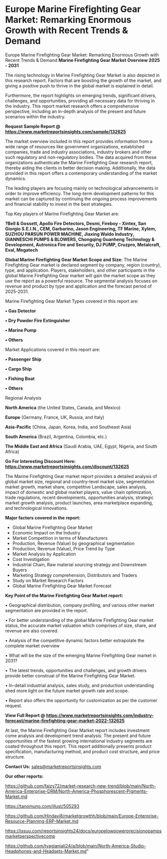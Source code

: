 # Europe Marine Firefighting Gear Market: Remarking Enormous Growth with Recent Trends & Demand
Europe Marine Firefighting Gear Market: Remarking Enormous Growth with Recent Trends & Demand
<Strong> Marine Firefighting Gear Market Overview 2025 - 2031</strong>

The rising technology in Marine Firefighting Gear Market is also depicted in this research report. Factors that are boosting the growth of the market, and giving a positive push to thrive in the global market is explained in detail.

Furthermore, the report highlights on emerging trends, significant drivers, challenges, and opportunities, providing all necessary data for thriving in the industry. This report market research offers a comprehensive perspective, including an in-depth analysis of the present and future scenarios within the industry.

<strong>Request Sample Report @ <a href=https://www.marketreportsinsights.com/sample/132625>https://www.marketreportsinsights.com/sample/132625</a></strong>

The market overview included in this report provides information from a wide range of resources like government organizations, established companies, trade and industry associations, industry brokers and other such regulatory and non-regulatory bodies. The data acquired from these organizations authenticate the Marine Firefighting Gear research report, thereby aiding the clients in better decision making. Additionally, the data provided in this report offers a contemporary understanding of the market dynamics.

The leading players are focusing mainly on technological advancements in order to improve efficiency. The long-term development patterns for this market can be captured by continuing the ongoing process improvements and financial stability to invest in the best strategies.

Top Key players of Marine Firefighting Gear Market are:

<strong>?Bell & Gossett, Apollo Fire Detectors, Desmi, Fireboy - Xintex, San Giorgio S.E.I.N., CEM, Garbarino, Jason Engineering, TF Marine, Xylem, SUZHOU PARSUN POWER MACHINE, Jiaxing Waldo Industry, GIANNESCHI PUMPS & BLOWERS, Chongqing Guanheng Technology & Development, Autronica Fire and Security, DJ PUMP, Cruzpro, Metalcraft, Eval, Megatech</strong>

<strong><b>Global Marine Firefighting Gear Market Scope and Size:</b></strong>
The Marine Firefighting Gear market is declared segment by company, region (country), type, and application. Players, stakeholders, and other participants in the global Marine Firefighting Gear market will gain the market scope as they use the report as a powerful resource. The segmental analysis focuses on revenue and product by type and application and the forecast period of 2025-2031.

Marine Firefighting Gear Market Types covered in this report are:

<strong>• Gas Detector

• Dry Powder Fire Extinguisher

• Marine Pump

• Others</strong>

Market Applications covered in this report are:

<strong>• Passenger Ship

• Cargo Ship

• Fishing Boat

• Others</strong> 

Regional Analysis

<strong>North America</strong> (the United States, Canada, and Mexico)

<strong>Europe</strong> (Germany, France, UK, Russia, and Italy)

<strong>Asia-Pacific</strong> (China, Japan, Korea, India, and Southeast Asia)

<strong>South America</strong> (Brazil, Argentina, Colombia, etc.)

<strong>The Middle East and Africa</strong> (Saudi Arabia, UAE, Egypt, Nigeria, and South Africa)

<strong>Go For Interesting Discount Here: <a href=https://www.marketreportsinsights.com/discount/132625>https://www.marketreportsinsights.com/discount/132625</a></strong>

The Marine Firefighting Gear market report provides a detailed analysis of global market size, regional and country-level market size, segmentation market growth, market share, competitive Landscape, sales analysis, impact of domestic and global market players, value chain optimization, trade regulations, recent developments, opportunities analysis, strategic market growth analysis, product launches, area marketplace expanding, and technological innovations.

<strong><b>Major factors covered in the report:</b></strong>
<ul>
  <li>Global Marine Firefighting Gear Market </li>
  <li>Economic Impact on the Industry</li>
  <li>Market Competition in terms of Manufacturers</li>
  <li>Production, Revenue (Value) by geographical segmentation</li>
  <li>Production, Revenue (Value), Price Trend by Type</li>
  <li>Market Analysis by Application</li>
  <li>Cost Investigation</li>
  <li>Industrial Chain, Raw material sourcing strategy and Downstream Buyers</li>
  <li>Marketing Strategy comprehension, Distributors and Traders</li>
  <li>Study on Market Research Factors</li>
  <li>Global Marine Firefighting Gear Market Forecast</li>
</ul>

<strong><b>Key Point of the Marine Firefighting Gear Market report:</b></strong>

• Geographical distribution, company profiling, and various other market segmentation are provided in the report.

• For better understanding of the global Marine Firefighting Gear market status, the accurate market valuation which comprises of size, share, and revenue are also covered.

• Analysis of the competitive dynamic factors better extrapolate the complete market overview

• What will be the size of the emerging Marine Firefighting Gear market in 2031?

• The latest trends, opportunities and challenges, and growth drivers provide better construal of the Marine Firefighting Gear Market.

• In-detail industrial analysis, sales study, and production understanding shed more light on the future market growth rate and scope.

• Report also offers the opportunity for customization as per the customer request.

<strong><b>View Full Report @ <a href=https://www.marketreportsinsights.com/industry-forecast/marine-firefighting-gear-market-2022-132625>https://www.marketreportsinsights.com/industry-forecast/marine-firefighting-gear-market-2022-132625</a></b></strong>


At last, the Marine Firefighting Gear Market report includes investment come analysis and development trend analysis. The present and future opportunities of the fastest growing international industry segments are coated throughout this report. This report additionally presents product specification, manufacturing method, and product cost structure, and price structure.

<strong>Contact Us:</strong>
sales@marketreportsinsights.com

<strong>Our other reports:</strong>

<a href=https://github.com/faizy72/market-research-new-trend/blob/main/North-America-Enterprise-DRM/North-America-Phosphorescent-Pigments-Market.md>https://github.com/faizy72/market-research-new-trend/blob/main/North-America-Enterprise-DRM/North-America-Phosphorescent-Pigments-Market.md</a>

<a href=https://tanomuno.com/illust/505293>https://tanomuno.com/illust/505293</a>

<a href=https://github.com/Hindavi8/marketgrowthh/blob/main/Europe-Enterprise-Resource-Planning-ERP-Market.md>https://github.com/Hindavi8/marketgrowthh/blob/main/Europe-Enterprise-Resource-Planning-ERP-Market.md</a>

<a href=https://issuu.com/reportsinsights24/docs/europelowpowerprecisionopampsmarketperspectivecomp>https://issuu.com/reportsinsights24/docs/europelowpowerprecisionopampsmarketperspectivecomp</a>

<a href=https://github.com/tyagianjali24/a/blob/main/North-America-Studio-Headphones-and-Headsets-Market.md>https://github.com/tyagianjali24/a/blob/main/North-America-Studio-Headphones-and-Headsets-Market.md</a>"
